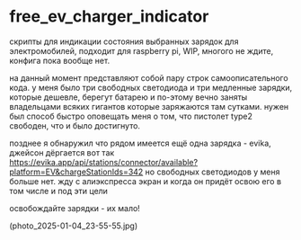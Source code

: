 # free_ev_charger_indicator
скрипты для индикации состояния выбранных зарядок для электромобилей, подходит для raspberry pi, WIP, многого не ждите, конфига пока вообще нет.

на данный момент представляют собой пару строк самоописательного кода. у меня было три свободных светодиода и три медленные зарядки, которые дешевле, берегут батарею и по-этому вечно заняты владельцами всяких гигантов которые заряжаются там сутками. нужен был способ быстро оповещать меня о том, что пистолет type2 свободен, что и было достигнуто.

позднее я обнаружил что рядом имеется ещё одна зарядка - evika, джейсон дёргается вот так https://evika.app/api/stations/connector/available?platform=EV&chargeStationIds=342 но свободных светодиодов у меня больше нет. жду с алиэкспресса экран и когда он придёт освою его в том числе и под эти цели

освобождайте зарядки - их мало!

(photo_2025-01-04_23-55-55.jpg)

